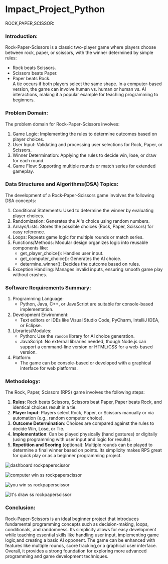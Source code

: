 # Impact_Project_Python

ROCK,PAPER,SCISSOR:
### Introduction:
Rock-Paper-Scissors is a classic two-player game where players choose between rock, paper, or scissors, with the winner determined by simple rules:
- Rock beats Scissors.
- Scissors beats Paper.
- Paper beats Rock.  
A tie occurs if both players select the same shape. 
In a computer-based version, the game can involve human vs. human or human vs. AI interactions, making it a popular example for teaching programming to beginners.

### Problem Domain:
The problem domain for Rock-Paper-Scissors involves:  
1. Game Logic: Implementing the rules to determine outcomes based on player choices.
2. User Input: Validating and processing user selections for Rock, Paper, or Scissors.  
3. Winner Determination: Applying the rules to decide win, lose, or draw for each round.  
4. Game Flow: Supporting multiple rounds or match series for extended gameplay.  

### Data Structures and Algorithms(DSA) Topics:
The development of a Rock-Paper-Scissors game involves the following DSA concepts:
1. Conditional Statements: Used to determine the winner by evaluating player choices.
2. Randomization: Generates the AI's choice using random numbers.
3. Arrays/Lists: Stores the possible choices (Rock, Paper, Scissors) for easy reference. 
4. Loops: Repeats game logic for multiple rounds or match series.
5. Functions/Methods: Modular design organizes logic into reusable components like:
   - get_player_choice(): Handles user input.  
   - get_computer_choice(): Generates the AI choice.  
   - determine_winner(): Decides the outcome based on rules.  
6. Exception Handling: Manages invalid inputs, ensuring smooth game play without crashes.

### Software Requirements Summary:
1. Programming Language:  
   - Python, Java, C++, or JavaScript are suitable for console-based implementation.  
2. Development Environment:  
   - Text editors or IDEs like Visual Studio Code, PyCharm, IntelliJ IDEA, or Eclipse.  
3. Libraries/Modules:  
   - Python: Use the `random` library for AI choice generation.  
   - JavaScript: No external libraries needed, though Node.js can support a command-line version or HTML/CSS for a web-based version.  
4. Platform:  
   - The game can be console-based or developed with a graphical interface for web platforms.

### Methodology:
The Rock, Paper, Scissors (RPS) game involves the following steps:
1. **Rules**: Rock beats Scissors, Scissors beat Paper, Paper beats Rock, and identical choices result in a tie.
2. **Player Input**: Players select Rock, Paper, or Scissors manually or via automation (e.g., random computer choice).
3. **Outcome Determination**: Choices are compared against the rules to decide Win, Lose, or Tie.
4. **Implementation**: Can be played physically (hand gestures) or digitally (using programming with user input and logic for results).
5. **Repetition and Scoring** (optional): Multiple rounds can be played to determine a final winner based on points.
Its simplicity makes RPS great for quick play or as a beginner programming project.

![dashboard rockpaperscissor](https://github.com/user-attachments/assets/17f558e1-b533-4258-b095-e472a9682c25)

![computer win ss rockpaperscissor](https://github.com/user-attachments/assets/99638ae8-8fac-484b-a6e1-97f0a4907700)

![you win ss rockpaperscissor](https://github.com/user-attachments/assets/280f120d-898b-446e-b7d0-e586a13212f0)

![It's draw ss rockpaperscissor](https://github.com/user-attachments/assets/7915f2bd-d297-4913-b63d-0570da85e330)


### Conclusion:
Rock-Paper-Scissors is an ideal beginner project that introduces fundamental programming concepts such as decision-making, 
loops, conditionals, and randomness. Its simplicity allows for easy development while teaching essential skills like handling user input, implementing game logic,and creating a basic AI opponent. The game can be enhanced with features like multiple rounds, score tracking,or a graphical user interface. Overall, it provides a strong foundation for exploring more advanced programming and game development techniques.
